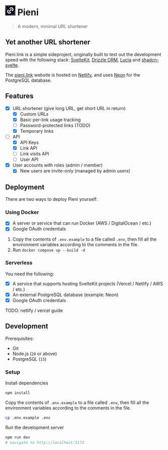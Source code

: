 # <img src="static/favicon.png" width="32" height="32" /> Pieni

> A modern, minimal URL shortener

## Yet another URL shortener

Pieni.link is a simple sideproject, originally built to test out the development speed with the following stack: [SvelteKit](https://kit.svelte.dev/), [Drizzle ORM](https://orm.drizzle.team/), [Lucia](https://lucia-auth.com/) and [shadcn-svelte](https://www.shadcn-svelte.com/).

The [pieni.link](https://pieni.link) website is hosted on [Netlify](https://app.netlify.com/), and uses [Neon](https://neon.tech/) for the PostgreSQL database.

## Features

- [x] URL shortener (give long URL, get short URL in return)
  - [x] Custom URLs
  - [x] Basic per-link usage tracking
  - [ ] Password-protected links (TODO)
  - [x] Temporary links
- [ ] API
  - [x] API Keys
  - [x] Link API
  - [ ] Link visits API
  - [ ] User API
- [x] User accounts with roles (admin / member)
  - [x] New users are invite-only (managed by admin users)

## Deployment

There are two ways to deploy Pieni yourself:

### Using Docker

- [x] A server or service that can run Docker (AWS / DigitalOcean / etc.)
- [x] Google OAuth credentials

1. Copy the contents of `.env.example` to a file called `.env`, then fill all the environment variables according to the comments in the file.
2. Run `docker compose up --build -d`

### Serverless

You need the following:

- [x] A service that supports hosting SvelteKit projects (Vercel / Netlify / AWS / etc.)
- [x] An external PostgreSQL database (example: Neon)
- [x] Google OAuth credentials

TODO: netlify / vercel guide

## Development

Prerequisites:

- Git
- Node.js (`20` or above)
- PostgreSQL (`15`)

### Setup

Install dependencies

```bash
npm install
```

Copy the contents of `.env.example` to a file called `.env`, then fill all the environment variables according to the comments in the file.

```bash
cp .env.example .env
```

Run the development server

```bash
npm run dev
# navigate to http://localhost:5173
```
